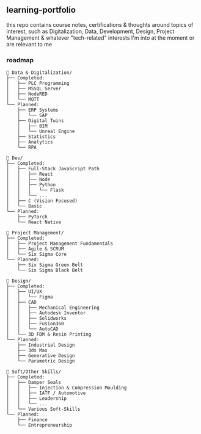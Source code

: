 ## learning-portfolio
this repo contains course notes, certifications & thoughts around topics of interest, such as Digitalization, Data, Development, Design, Project Management & whatever "tech-related" interests I'm into at the moment or are relevant to me


### roadmap
``` 
📁 Data & Digitalization/
├── Completed:
│   ├── PLC Programming
│   ├── MSSQL Server
│   ├── NodeRED
│   └── MQTT
└── Planned:
    ├── ERP Systems
    │   └── SAP
    ├── Digital Twins
    │   ├── BIM
    │   └── Unreal Engine
    ├── Statistics
    ├── Analytics
    └── RPA

📁 Dev/
├── Completed:
│   ├── Full-Stack JavaScript Path
│   │   ├── React
│   │   ├── Node
│   │   ├── Python
│   │   │   └── Flask
│   │   └── ...
│   ├── C (Vision Focused)
│   └── Basic
└── Planned:
    ├── PyTorch
    └── React Native

📁 Project Management/
├── Completed:
│   ├── Project Management Fundamentals
│   ├── Agile & SCRUM
│   └── Six Sigma Core
└── Planned:
    ├── Six Sigma Green Belt
    └── Six Sigma Black Belt

📁 Design/
├── Completed:
│   ├── UI/UX
│   │   └── Figma
│   ├── CAD
│   │   ├── Mechanical Engineering
│   │   ├── Autodesk Inventor
│   │   ├── Solidworks
│   │   ├── Fusion360
│   │   └── AutoCAD
│   └── 3D FDM & Resin Printing
└── Planned:
    ├── Industrial Design
    ├── 3ds Max
    ├── Generative Design
    └── Parametric Design

📁 Soft/Other Skills/
├── Completed:
│   ├── Damper Seals
│   │   ├── Injection & Compression Moulding
│   │   ├── IATF / Automotive
│   │   ├── Leadership
│   │   └── ...
│   └── Various Soft-Skills
└── Planned:
    ├── Finance
    └── Entrepreneurship

 ```

